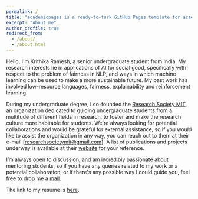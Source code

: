 ```yaml
---
permalink: /
title: "academicpages is a ready-to-fork GitHub Pages template for academic personal websites"
excerpt: "About me"
author_profile: true
redirect_from: 
  - /about/
  - /about.html
---
```


Hello, I'm Krithika Ramesh, a senior undergraduate student from India. My research interests lie in applications of AI for social good, specifically with respect to the problem of fairness in NLP, and ways in which machine learning can be used to make a more sustainable future. My past work has involved low-resource languages, fairness, explainability and reinforcement learning.

During my undergraduate degree, I co-founded the [Research Society MIT](researchsocietymit.com), an organization dedicated to guiding undergraduate students from a multitude of different fields in research, to foster and make the research culture more habitable for students. We're always looking for potential collaborations and would be grateful for external assistance, so if you would like to assist the organization in any way, you can reach out to them at their e-mail [researchsocietymit@gmail.com]. A list of publications and projects underway is available at their [website](https://www.researchsocietymit.com/publications) for your reference.

I’m always open to discussion, and am incredibly passionate about mentoring students, so if you have any queries related to my work or a potential collaboration, or if there's any possible way I could guide you, feel free to drop me a [mail](kramesh.tlw@gmail.com).

The link to my resume is [here]().
